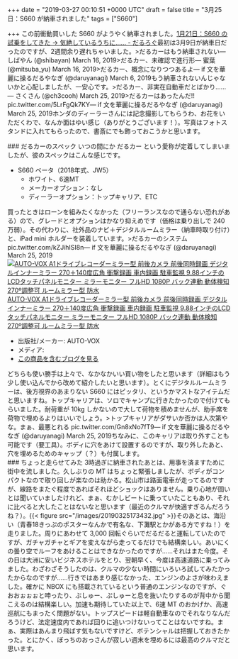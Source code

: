 
+++
date = "2019-03-27 00:10:51 +0000 UTC"
draft = false
title = "3月25日：S660 が納車されました"
tags = ["S660"]

+++
この前衝動買いした S660 がようやく納車されました。[1月21日：S660 の試乗をしてきた → 気絶しているうちに…… - だるろぐ](https://blog.daruyanagi.jp/entry/2019/01/21/214800)最初は3月9日が納車日だったのですが、2週間余り遅れちゃいました。>だるカーはもう納車されない— しばやん (@shibayan) March 16, 2019<script async="" src="https://platform.twitter.com/widgets.js" charset="utf-8"></script>>だるカー、未確認で進行形— 蜜葉 (@mitsuba_yu) March 16, 2019<script async="" src="https://platform.twitter.com/widgets.js" charset="utf-8"></script>>だるカー、概念になりつつあるよ— if 文を華麗に操るだるやなぎ (@daruyanagi) March 6, 2019<script async="" src="https://platform.twitter.com/widgets.js" charset="utf-8"></script>もう納車されないんじゃないかと心配しましたが、一安心です。>だるカー、非実在自動車だとばかり……— さくさん (@ch3cooh) March 25, 2019<script async="" src="https://platform.twitter.com/widgets.js" charset="utf-8"></script>>だるカーはあったんだ!! pic.twitter.com/5LrFgQk7KY— if 文を華麗に操るだるやなぎ (@daruyanagi) March 25, 2019<script async="" src="https://platform.twitter.com/widgets.js" charset="utf-8"></script>ホンダのディーラーさんには記念撮影してもらうわ、お花をいただくわで、なんか面はゆい感じ（ありがとうございます！）。写真はフォトスタンドに入れてもらったので、書斎にでも飾っておこうかと思います。

<div class="section">
    ### だるカーのスペック
    いつの間にか だるカー という愛称が定着してしまいましたが、彼のスペックはこんな感じです。

<ul>
<li>S660 ベータ（2018年式、JW5）
<ul>
<li>ホワイト、6速MT</li>
<li>メーカーオプション：なし</li>
<li>ディーラーオプション：トップキャリア、ETC</li>
</ul></li>
</ul>買ったときはローンを組みたくなかった（フリーランスなので通らない恐れがある）ので、グレードとオプションはかなり抑えめです（価格は乗り出しで 240万弱）。その代わりに、社外品のナビ＋デジタルルームミラー（納車時取り付け）と、iPad mini ホルダーを装着しています。>だるカーのシステム pic.twitter.com/kZJihISI8n— if 文を華麗に操るだるやなぎ (@daruyanagi) March 25, 2019<script async="" src="https://platform.twitter.com/widgets.js" charset="utf-8"></script><div class="hatena-asin-detail"><a href="http://www.amazon.co.jp/exec/obidos/ASIN/B07JJLFN13/bestylesnet-22/"><img src="https://images-fe.ssl-images-amazon.com/images/I/51vSxKTcVvL._SL160_.jpg" class="hatena-asin-detail-image" alt="AUTO-VOX A1ドライブレコーダーミラー型 前後カメラ 前後同時録画 デジタルインナーミラー 270＋140度広角 衝撃録画 車内録画 駐車監視 9.88インチのLCDタッチパネルモニター ミラーモニター フルHD 1080P バック連動 動体検知 270º調整可 ルームミラー型 防水" title="AUTO-VOX A1ドライブレコーダーミラー型 前後カメラ 前後同時録画 デジタルインナーミラー 270＋140度広角 衝撃録画 車内録画 駐車監視 9.88インチのLCDタッチパネルモニター ミラーモニター フルHD 1080P バック連動 動体検知 270º調整可 ルームミラー型 防水"/></a><div class="hatena-asin-detail-info"><a href="http://www.amazon.co.jp/exec/obidos/ASIN/B07JJLFN13/bestylesnet-22/">AUTO-VOX A1ドライブレコーダーミラー型 前後カメラ 前後同時録画 デジタルインナーミラー 270＋140度広角 衝撃録画 車内録画 駐車監視 9.88インチのLCDタッチパネルモニター ミラーモニター フルHD 1080P バック連動 動体検知 270º調整可 ルームミラー型 防水</a><ul><li><span class="hatena-asin-detail-label">出版社/メーカー:</span> AUTO-VOX</li><li><span class="hatena-asin-detail-label">メディア:</span> </li><li><a href="http://d.hatena.ne.jp/asin/B07JJLFN13/bestylesnet-22" target="_blank">この商品を含むブログを見る</a></li></ul></div><div class="hatena-asin-detail-foot"></div></div>どちらも使い勝手は上々で、なかなかいい買い物をしたと思います（詳細はもう少し使い込んでから改めて紹介したいと思います）。とくにデジタルルームミラーは、後方視界のあまりない S660 にはピッタリ、というかマストなアイテムだと思いますね。トップキャリアは、ソロでキャンプに行きたかったので付けてもらいました。耐荷重が 10kg しかないので大して荷物を積めませんが、助手席を荷物で埋めるよりはいいでしょう。>トップキャリアがダサいか否かは人次第やな。まぁ、最悪とれる pic.twitter.com/Gn8xNo7fT9— if 文を華麗に操るだるやなぎ (@daruyanagi) March 25, 2019<script async="" src="https://platform.twitter.com/widgets.js" charset="utf-8"></script>ちなみに、このキャリアは取り外すことも可能です（要工具）。ボディに穴をあけて設置するのですが、取り外したあと、穴を埋めるためのキャップ（？）も付属します。

</div>
<div class="section">
    ### ちょっと走らせてみた
    3時過ぎに納車されたあとは、用事を済ますために街中を流しました。久しぶりの MT はちょっと緊張しましたが、ボディがコンパクトなので取り回しが楽なのは助かる。松山市は路面電車が走ってるのですが、線路をまたぐ程度であればそれほどショックはありません。乗り心地が固いとは聞いていましたけれど、まぁ、むかしビートに乗っていたこともあり、それに比べると大したことはないなと思います（最近のクルマが快適すぎるんだろうね？）。{{< figure src="/images/20190325173432.jpg"  >}}そのあとは、海沿い（青春18きっぷのポスターなんかで有名な、下灘駅とかがある方ですね！）を走りました。周りにあわせて 3,000 回転ぐらいでだるだると運転していたのですが、ガチャガチャとギアを変えながら走ってるだけでも結構楽しい。あいにくの曇り空でルーフをあけることはできなかったのですが……それはまた今度。その日は大洲に安いビジネスホテルをとり、翌朝早く、今度は高速道路に乗ってみました。わざわざそうしたのは、クルマの少ない時間にいろいろ試してみたかったからなのですが……行きではあまり感じなかった、エンジンのよさが味わえました。確かに NBOX にも搭載されているという普通のエンジンなのですが、ぐおおぉぉぉと呻ったり、ぶしゅー、ぷしゅーと息を抜いたりするのが背中から聞こえるのは結構楽しい。加速も期待していた以上で、6速 MT のおかげか、高速巡航にもまったく問題がない。トップスピードは軽自動車なのでそれなりなんだろうけど、法定速度内であれば回りに追いつけないってことはないですね。まぁ、実際はあんまり飛ばす気もないですけど、ポテンシャルは把握しておきたかった。とにかく、ぼっちのおっさんが寂しい週末を埋めるには最高のクルマだと思います。

</div>

